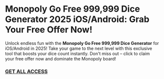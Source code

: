 # Monopoly Go Free 999,999 Dice Generator 2025 iOS/Android: Grab Your Free Offer Now!

Unlock endless fun with the **Monopoly Go Free 999,999 Dice Generator** for iOS/Android in 2025! Take your game to the next level with this exclusive tool that boosts your dice count instantly. Don't miss out – click to claim your free offer now and dominate the Monopoly board!

### [GET ALL ACCESS](https://freerewards.xyz/monopoly/go/)
